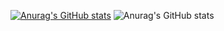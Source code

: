 [![Anurag's GitHub stats](https://github-readme-stats.vercel.app/api?username=GOD-oda)](https://github.com/anuraghazra/github-readme-stats)
![Anurag's GitHub stats](https://github-readme-stats.vercel.app/api?username=GOD-oda&hide=contribs,prs)
